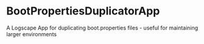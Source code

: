 # BootPropertiesDuplicatorApp
A Logscape App for duplicating boot.properties files - useful for maintaining larger environments
